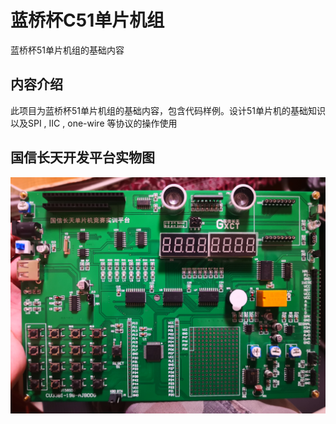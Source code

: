 # 蓝桥杯C51单片机组
 蓝桥杯51单片机组的基础内容

## 内容介绍

​	此项目为蓝桥杯51单片机组的基础内容，包含代码样例。设计51单片机的基础知识以及SPI , IIC , one-wire 等协议的操作使用

 ## 国信长天开发平台实物图

![](\images\国信长天单片机平台.jpg)
